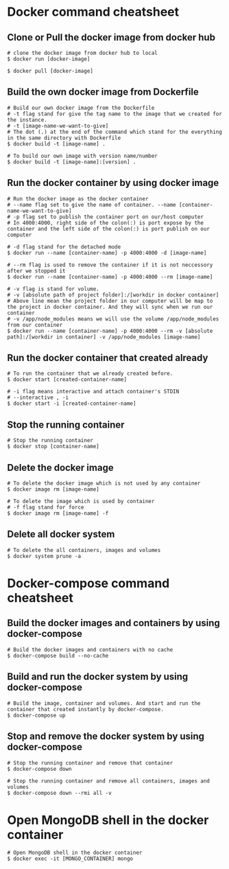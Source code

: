 # Docker command cheatsheet

## Clone or Pull the docker image from docker hub

```docker
# clone the docker image from docker hub to local
$ docker run [docker-image]

$ docker pull [docker-image]
```

## Build the own docker image from Dockerfile

```docker
# Build our own docker image from the Dockerfile
# -t flag stand for give the tag name to the image that we created for the instance. 
# -t [image-name-we-want-to-give]
# The dot (.) at the end of the command which stand for the everything in the same directory with Dockerfile
$ docker build -t [image-name] .

# To build our own image with version name/number
$ docker build -t [image-name]:[version] .
```


## Run the docker container by using docker image

```docker
# Run the docker image as the docker container
# --name flag set to give the name of container. --name [container-name-we-want-to-give]
# -p flag set to publish the container port on our/host computer
# In 4000:4000, right side of the colon(:) is port expose by the container and the left side of the colon(:) is port publish on our computer

# -d flag stand for the detached mode
$ docker run --name [container-name] -p 4000:4000 -d [image-name]

# --rm flag is used to remove the container if it is not neccessory after we stopped it
$ docker run --name [container-name] -p 4000:4000 --rm [image-name]

# -v flag is stand for volume.
# -v [absolute path of project folder]:/[workdir in docker container]
# Above line mean the project folder in our computer will be map to the project in docker container. And they will sync when we run our container
# -v /app/node_modules means we will use the volume /app/node_modules from our container
$ docker run --name [container-name] -p 4000:4000 --rm -v [absolute path]:/[workdir in container] -v /app/node_modules [image-name]
```


## Run the docker container that created already

```docker
# To run the container that we already created before.
$ docker start [created-container-name]

# -i flag means interactive and attach container's STDIN
# --interactive , -i
$ docker start -i [created-container-name]
```


## Stop the running container

```docker
# Stop the running container
$ docker stop [container-name]
```


## Delete the docker image

```docker
# To delete the docker image which is not used by any container
$ docker image rm [image-name]

# To delete the image which is used by container
# -f flag stand for force
$ docker image rm [image-name] -f
```


## Delete all docker system

```docker
# To delete the all containers, images and volumes
$ docker system prune -a
```


# Docker-compose command cheatsheet

## Build the docker images and containers by using docker-compose

```docker
# Build the docker images and containers with no cache
$ docker-compose build --no-cache
```

## Build and run the docker system by using docker-compose

```docker
# Build the image, container and volumes. And start and run the container that created instantly by docker-compose.
$ docker-compose up
```


## Stop and remove the docker system by using docker-compose

```docker
# Stop the running container and remove that container
$ docker-compose down

# Stop the running container and remove all containers, images and volumes
$ docker-compose down --rmi all -v
```

# Open MongoDB shell in the docker container

```docker
# Open MongoDB shell in the docker container
$ docker exec -it [MONGO_CONTAINER] mongo
```